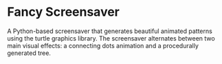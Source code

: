 # Fancy Screensaver                                                                                               
                                                                                                               
A Python-based screensaver that generates beautiful animated patterns using the turtle graphics library. The screensaver alternates between two main visual effects: a connecting dots animation and a procedurally generated tree.